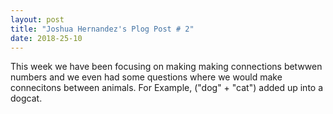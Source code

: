 ```yaml
---
layout: post
title: "Joshua Hernandez's Plog Post # 2"
date: 2018-25-10
---
```


This week we have been focusing on making making connections betwwen numbers and we even had some questions where we would make connecitons between animals. For Example, ("dog" + "cat") added up into a dogcat.
